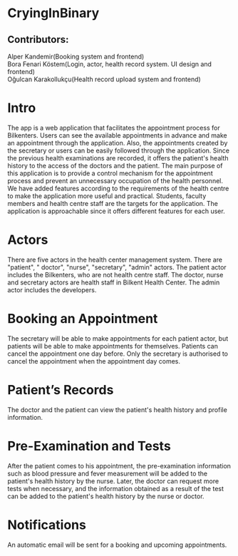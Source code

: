 # CryingInBinary<br>
<h2>Contributors:</h2>
Alper Kandemir(Booking system and frontend)<br>
Bora Fenari Köstem(Login, actor, health record system. UI design and frontend)<br>
Oğulcan Karakollukçu(Health record upload system and frontend)<br>



<h1>Intro</h1>
The app is a web application that facilitates the appointment process for Bilkenters. Users can see the available appointments in advance and make an appointment through the application. Also, the appointments created by the secretary or users can be easily followed through the application. Since the previous health examinations are recorded, it offers the patient's health history to the access of the doctors and the patient. The main purpose of this application is to provide a control mechanism for the appointment process and prevent an unnecessary occupation of the health personnel. We have added features according to the requirements of the health centre to make the application more useful and practical. Students, faculty members and health centre staff are the targets for the application. The application is approachable since it offers different features for each user.
<br>


<h1>Actors</h1>
There are five actors in the health center management system. There are "patient", " doctor", "nurse", "secretary", "admin" actors. The patient actor includes the Bilkenters, who are not health centre staff. The doctor, nurse and secretary actors are health staff in Bilkent Health Center. The admin actor includes the developers.
<br>


<h1>Booking an Appointment</h1>
The secretary will be able to make appointments for each patient actor, but patients will be able to make appointments for themselves. Patients can cancel the appointment one day before. Only the secretary is authorised to cancel the appointment when the appointment day comes.
<br>

<h1>Patient’s Records</h1>
The doctor and the patient can view the patient's health history and profile information. 
<br>
<h1>Pre-Examination and Tests</h1>
After the patient comes to his appointment, the pre-examination information such as blood pressure and fever measurement will be added to the patient's health history by the nurse. Later, the doctor can request more tests when necessary, and the information obtained as a result of the test can be added to the patient's health history by the nurse or doctor. 
<br>
<h1>Notifications</h1>
An automatic email will be sent for a booking and upcoming appointments.
<br>
